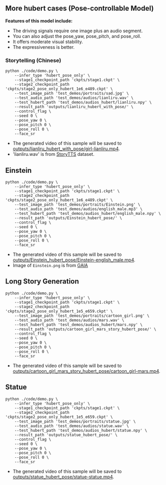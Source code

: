 ## More hubert cases (Pose-controllable Model)

**Features of this model include:**
- The driving signals require one image plus an audio segment.
- You can also adjust the pose_yaw, pose_pitch, and pose_roll.
- It offers moderate visual stability.
- The expressiveness is better.

### Storytelling (Chinese)

```
python ./code/demo.py \
    --infer_type 'hubert_pose_only' \
    --stage1_checkpoint_path 'ckpts/stage1.ckpt' \
    --stage2_checkpoint_path 'ckpts/stage2_pose_only_hubert_1e6_e489.ckpt' \
    --test_image_path 'test_demos/portraits/sad.jpg' \
    --test_audio_path 'test_demos/audios/lianliru.wav' \
    --test_hubert_path 'test_demos/audios_hubert/lianliru.npy' \
    --result_path 'outputs/lianliru_hubert_with_pose/' \
    --control_flag \
    --seed 0 \
    --pose_yaw 0 \
    --pose_pitch 0 \
    --pose_roll 0 \
    --face_sr
```

- The generated video of this sample will be saved to [outputs/lianliru_hubert_with_pose/girl-lianliru.mp4](outputs/lianliru_hubert_with_pose/girl-lianliru.mp4).
- 'lianliru.wav' is from [StoryTTS](https://github.com/X-LANCE/StoryTTS) dataset.

## Einstein

```
python ./code/demo.py \
    --infer_type 'hubert_pose_only' \
    --stage1_checkpoint_path 'ckpts/stage1.ckpt' \
    --stage2_checkpoint_path 'ckpts/stage2_pose_only_hubert_1e6_e489.ckpt' \
    --test_image_path 'test_demos/portraits/Einstein.png' \
    --test_audio_path 'test_demos/audios/english_male.mp3' \
    --test_hubert_path 'test_demos/audios_hubert/english_male.npy' \
    --result_path 'outputs/Einstein_hubert_pose/' \
    --control_flag \
    --seed 0 \
    --pose_yaw 0 \
    --pose_pitch 0 \
    --pose_roll 0 \
    --face_sr
```


- The generated video of this sample will be saved to [outputs/Einstein_hubert_pose/Einstein-english_male.mp4](outputs/Einstein_hubert_pose/Einstein-english_male.mp4).
- Image of `Einstein.png` is from [GAIA](https://gaiavatar.github.io/gaia/)


## Long Story Generation

```
python ./code/demo.py \
    --infer_type 'hubert_pose_only' \
    --stage1_checkpoint_path 'ckpts/stage1.ckpt' \
    --stage2_checkpoint_path 'ckpts/stage2_pose_only_hubert_1e5_e659.ckpt' \
    --test_image_path 'test_demos/portraits/cartoon_girl.png' \
    --test_audio_path 'test_demos/audios/mars.wav' \
    --test_hubert_path 'test_demos/audios_hubert/mars.npy' \
    --result_path 'outputs/cartoon_girl_mars_story_hubert_pose/' \
    --control_flag \
    --seed 0 \
    --pose_yaw 0 \
    --pose_pitch 0 \
    --pose_roll 0 \
    --face_sr

```
- The generated video of this sample will be saved to [outputs/cartoon_girl_mars_story_hubert_pose/cartoon_girl-mars.mp4](outputs/cartoon_girl_mars_story_hubert_pose/cartoon_girl-mars.mp4).

## Statue

```
python ./code/demo.py \
    --infer_type 'hubert_pose_only' \
    --stage1_checkpoint_path 'ckpts/stage1.ckpt' \
    --stage2_checkpoint_path 'ckpts/stage2_pose_only_hubert_1e5_e659.ckpt' \
    --test_image_path 'test_demos/portraits/statue.jpg' \
    --test_audio_path 'test_demos/audios/statue.wav' \
    --test_hubert_path 'test_demos/audios_hubert/statue.npy' \
    --result_path 'outputs/statue_hubert_pose/' \
    --control_flag \
    --seed 0 \
    --pose_yaw 0 \
    --pose_pitch 0 \
    --pose_roll 0 \
    --face_sr

```
- The generated video of this sample will be saved to [outputs/statue_hubert_pose/statue-statue.mp4](outputs/statue_hubert_pose/statue-statue.mp4).



